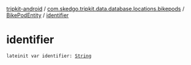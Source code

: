 [tripkit-android](../../index.md) / [com.skedgo.tripkit.data.database.locations.bikepods](../index.md) / [BikePodEntity](index.md) / [identifier](./identifier.md)

# identifier

`lateinit var identifier: `[`String`](https://kotlinlang.org/api/latest/jvm/stdlib/kotlin/-string/index.html)